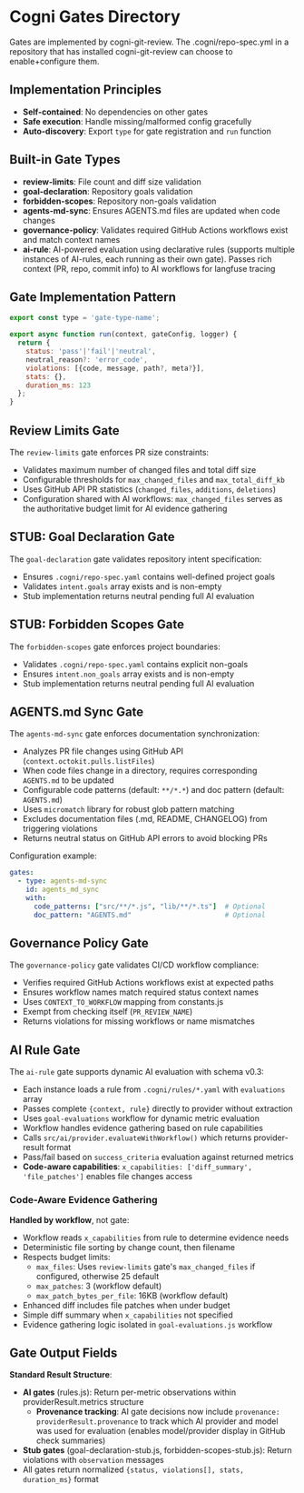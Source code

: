 # Cogni Gates Directory

Gates are implemented by cogni-git-review. The .cogni/repo-spec.yml in a repository that has installed cogni-git-review can choose to enable+configure them.

## Implementation Principles
- **Self-contained**: No dependencies on other gates
- **Safe execution**: Handle missing/malformed config gracefully
- **Auto-discovery**: Export `type` for gate registration and `run` function

## Built-in Gate Types
- **review-limits**: File count and diff size validation
- **goal-declaration**: Repository goals validation
- **forbidden-scopes**: Repository non-goals validation  
- **agents-md-sync**: Ensures AGENTS.md files are updated when code changes
- **governance-policy**: Validates required GitHub Actions workflows exist and match context names
- **ai-rule**: AI-powered evaluation using declarative rules (supports multiple instances of AI-rules, each running as their own gate). Passes rich context (PR, repo, commit info) to AI workflows for langfuse tracing

## Gate Implementation Pattern
```javascript
export const type = 'gate-type-name';

export async function run(context, gateConfig, logger) {
  return {
    status: 'pass'|'fail'|'neutral',
    neutral_reason?: 'error_code',
    violations: [{code, message, path?, meta?}],
    stats: {},
    duration_ms: 123
  };
}
```

## Review Limits Gate
The `review-limits` gate enforces PR size constraints:
- Validates maximum number of changed files and total diff size
- Configurable thresholds for `max_changed_files` and `max_total_diff_kb`
- Uses GitHub API PR statistics (`changed_files`, `additions`, `deletions`)
- Configuration shared with AI workflows: `max_changed_files` serves as the authoritative budget limit for AI evidence gathering

## STUB: Goal Declaration Gate  
The `goal-declaration` gate validates repository intent specification:
- Ensures `.cogni/repo-spec.yaml` contains well-defined project goals
- Validates `intent.goals` array exists and is non-empty
- Stub implementation returns neutral pending full AI evaluation

## STUB: Forbidden Scopes Gate
The `forbidden-scopes` gate enforces project boundaries:
- Validates `.cogni/repo-spec.yaml` contains explicit non-goals
- Ensures `intent.non_goals` array exists and is non-empty  
- Stub implementation returns neutral pending full AI evaluation

## AGENTS.md Sync Gate
The `agents-md-sync` gate enforces documentation synchronization:
- Analyzes PR file changes using GitHub API (`context.octokit.pulls.listFiles`)
- When code files change in a directory, requires corresponding `AGENTS.md` to be updated
- Configurable code patterns (default: `**/*.*`) and doc pattern (default: `AGENTS.md`)
- Uses `micromatch` library for robust glob pattern matching
- Excludes documentation files (.md, README, CHANGELOG) from triggering violations
- Returns neutral status on GitHub API errors to avoid blocking PRs

Configuration example:
```yaml
gates:
  - type: agents-md-sync
    id: agents_md_sync
    with:
      code_patterns: ["src/**/*.js", "lib/**/*.ts"]  # Optional
      doc_pattern: "AGENTS.md"                       # Optional
```

## Governance Policy Gate
The `governance-policy` gate validates CI/CD workflow compliance:
- Verifies required GitHub Actions workflows exist at expected paths
- Ensures workflow names match required status context names
- Uses `CONTEXT_TO_WORKFLOW` mapping from constants.js
- Exempt from checking itself (`PR_REVIEW_NAME`)
- Returns violations for missing workflows or name mismatches

## AI Rule Gate
The `ai-rule` gate supports dynamic AI evaluation with schema v0.3:
- Each instance loads a rule from `.cogni/rules/*.yaml` with `evaluations` array
- Passes complete `{context, rule}` directly to provider without extraction
- Uses `goal-evaluations` workflow for dynamic metric evaluation
- Workflow handles evidence gathering based on rule capabilities
- Calls `src/ai/provider.evaluateWithWorkflow()` which returns provider-result format
- Pass/fail based on `success_criteria` evaluation against returned metrics
- **Code-aware capabilities**: `x_capabilities: ['diff_summary', 'file_patches']` enables file changes access

### Code-Aware Evidence Gathering
**Handled by workflow**, not gate:
- Workflow reads `x_capabilities` from rule to determine evidence needs
- Deterministic file sorting by change count, then filename
- Respects budget limits:
  - `max_files`: Uses `review-limits` gate's `max_changed_files` if configured, otherwise 25 default
  - `max_patches`: 3 (workflow default)
  - `max_patch_bytes_per_file`: 16KB (workflow default)
- Enhanced diff includes file patches when under budget
- Simple diff summary when `x_capabilities` not specified
- Evidence gathering logic isolated in `goal-evaluations.js` workflow

## Gate Output Fields

**Standard Result Structure**:

- **AI gates** (rules.js): Return per-metric observations within providerResult.metrics structure
  - **Provenance tracking**: AI gate decisions now include `provenance: providerResult.provenance` to track which AI provider and model was used for evaluation (enables model/provider display in GitHub check summaries)
- **Stub gates** (goal-declaration-stub.js, forbidden-scopes-stub.js): Return violations with `observation` messages
- All gates return normalized `{status, violations[], stats, duration_ms}` format
